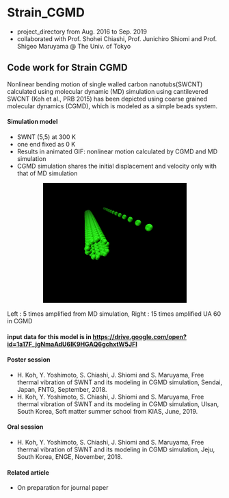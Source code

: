 # Strain_CGMD
- project_directory from Aug. 2016 to Sep. 2019
- collaborated with Prof. Shohei Chiashi, Prof. Junichiro Shiomi and Prof. Shigeo Maruyama @ The Univ. of Tokyo


## Code work for Strain CGMD
  Nonlinear bending motion of single walled carbon nanotubs(SWCNT) calculated using molecular dynamic (MD) simulation using cantilevered SWCNT (Koh et al., PRB 2015) has been depicted using coarse grained molecular dynamics (CGMD), which is modeled as a simple beads system.
  
  
#### Simulation model
- SWNT (5,5) at 300 K
- one end fixed as 0 K
- Results in animated GIF: nonlinear motion calculated by CGMD and MD simulation
- CGMD simulation shares the initial displacement and velocity only with that of MD simulation

<p align="center">
<img src="Short_version.gif" >
</p>
  
Left : 5 times amplified from MD simulation, Right : 15 times amplified UA 60 in CGMD



#### input data for this model is in https://drive.google.com/open?id=1a17F_jgNmaAdU6IK9HGAQ6gchxtW5JFl




 
#### Poster session
- H. Koh, Y. Yoshimoto, S. Chiashi, J. Shiomi and S. Maruyama, Free thermal vibration of SWNT and its modeling in CGMD simulation, Sendai, Japan, FNTG, September, 2018.
- H. Koh, Y. Yoshimoto, S. Chiashi, J. Shiomi and S. Maruyama, Free thermal vibration of SWNT and its modeling in CGMD simulation, Ulsan, South Korea, Soft matter summer school from KIAS, June, 2019.
#### Oral session 
- H. Koh, Y. Yoshimoto, S. Chiashi, J. Shiomi and S. Maruyama, Free thermal vibration of SWNT and its modeling in CGMD simulation, Jeju, South Korea, ENGE, November, 2018.
#### Related article 
- On preparation for journal paper 
